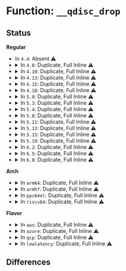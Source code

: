 # Function: <code>__qdisc_drop</code>

## Status
<b>Regular</b>
<ul>
<li>
In <code>4.4</code>: Absent ⚠️
</li>
<li>
<details>
<summary>In <code>4.8</code>: Duplicate, Full Inline ⚠️</summary>

**Collision:** Static Duplication

**Inline:** Full

**Transformation:** False

**Instances:**

```
In net/core/dev.c (ffffffff81785a5e)
Location: include/net/sch_generic.h:638
Inline: True
Inline callers:
  - net/core/dev.c:__dev_queue_xmit
```
```
In net/sched/sch_generic.c (ffffffff817ad8e5)
Location: include/net/sch_generic.h:638
Inline: True
Inline callers:
  - net/sched/sch_generic.c:noop_enqueue
```
```
In net/sched/sch_blackhole.c (ffffffff817b2925)
Location: include/net/sch_generic.h:638
Inline: True
Inline callers:
  - net/sched/sch_blackhole.c:blackhole_enqueue
```
```
In net/sched/sch_fifo.c (ffffffff817b610a)
Location: include/net/sch_generic.h:638
Inline: True
```
</details>
</li>
<li>
<details>
<summary>In <code>4.10</code>: Duplicate, Full Inline ⚠️</summary>

**Collision:** Static Duplication

**Inline:** Full

**Transformation:** False

**Instances:**

```
In net/core/dev.c (ffffffff817b2fff)
Location: include/net/sch_generic.h:672
Inline: True
Inline callers:
  - net/core/dev.c:__dev_queue_xmit
```
```
In net/sched/sch_generic.c (ffffffff817dcf35)
Location: include/net/sch_generic.h:672
Inline: True
Inline callers:
  - net/sched/sch_generic.c:noop_enqueue
```
```
In net/sched/sch_blackhole.c (ffffffff817e20d5)
Location: include/net/sch_generic.h:672
Inline: True
Inline callers:
  - net/sched/sch_blackhole.c:blackhole_enqueue
```
```
In net/sched/sch_fifo.c (ffffffff817e5b87)
Location: include/net/sch_generic.h:672
Inline: True
Inline callers:
  - net/sched/sch_fifo.c:pfifo_tail_enqueue
```
</details>
</li>
<li>
<details>
<summary>In <code>4.13</code>: Duplicate, Full Inline ⚠️</summary>

**Collision:** Static Duplication

**Inline:** Full

**Transformation:** False

**Instances:**

```
In net/core/dev.c (ffffffff817d08e2)
Location: include/net/sch_generic.h:717
Inline: True
Inline callers:
  - net/core/dev.c:__dev_queue_xmit
```
```
In net/sched/sch_generic.c (ffffffff817fc575)
Location: include/net/sch_generic.h:717
Inline: True
Inline callers:
  - net/sched/sch_generic.c:noop_enqueue
```
```
In net/sched/sch_blackhole.c (ffffffff81801625)
Location: include/net/sch_generic.h:717
Inline: True
Inline callers:
  - net/sched/sch_blackhole.c:blackhole_enqueue
```
```
In net/sched/sch_fifo.c (ffffffff818056b7)
Location: include/net/sch_generic.h:717
Inline: True
Inline callers:
  - net/sched/sch_fifo.c:pfifo_tail_enqueue
```
</details>
</li>
<li>
<details>
<summary>In <code>4.15</code>: Duplicate, Full Inline ⚠️</summary>

**Collision:** Static Duplication

**Inline:** Full

**Transformation:** False

**Instances:**

```
In net/core/dev.c (ffffffff8184a33d)
Location: include/net/sch_generic.h:732
Inline: True
Inline callers:
  - net/core/dev.c:__dev_queue_xmit
```
```
In net/sched/sch_generic.c (ffffffff81879f35)
Location: include/net/sch_generic.h:732
Inline: True
Inline callers:
  - net/sched/sch_generic.c:noop_enqueue
```
```
In net/sched/sch_blackhole.c (ffffffff8187f365)
Location: include/net/sch_generic.h:732
Inline: True
Inline callers:
  - net/sched/sch_blackhole.c:blackhole_enqueue
```
```
In net/sched/sch_fifo.c (ffffffff818843c7)
Location: include/net/sch_generic.h:732
Inline: True
Inline callers:
  - net/sched/sch_fifo.c:pfifo_tail_enqueue
```
</details>
</li>
<li>
<details>
<summary>In <code>4.18</code>: Duplicate, Full Inline ⚠️</summary>

**Collision:** Static Duplication

**Inline:** Full

**Transformation:** False

**Instances:**

```
In net/core/dev.c (ffffffff8189466f)
Location: include/net/sch_generic.h:830
Inline: True
Inline callers:
  - net/core/dev.c:__dev_queue_xmit
  - net/core/dev.c:__dev_queue_xmit
```
```
In net/sched/sch_generic.c (ffffffff818cc2dc)
Location: include/net/sch_generic.h:830
Inline: True
Inline callers:
  - net/sched/sch_generic.c:pfifo_fast_enqueue
  - net/sched/sch_generic.c:noop_enqueue
```
```
In net/sched/sch_blackhole.c (ffffffff818d2145)
Location: include/net/sch_generic.h:830
Inline: True
Inline callers:
  - net/sched/sch_blackhole.c:blackhole_enqueue
```
```
In net/sched/sch_fifo.c (ffffffff818d7f67)
Location: include/net/sch_generic.h:830
Inline: True
Inline callers:
  - net/sched/sch_fifo.c:pfifo_tail_enqueue
```
</details>
</li>
<li>
<details>
<summary>In <code>5.0</code>: Duplicate, Full Inline ⚠️</summary>

**Collision:** Static Duplication

**Inline:** Full

**Transformation:** False

**Instances:**

```
In net/core/dev.c (ffffffff818b507d)
Location: include/net/sch_generic.h:939
Inline: True
Inline callers:
  - net/core/dev.c:__dev_queue_xmit
  - net/core/dev.c:__dev_queue_xmit
```
```
In net/sched/sch_generic.c (ffffffff818f790d)
Location: include/net/sch_generic.h:939
Inline: True
Inline callers:
  - net/sched/sch_generic.c:pfifo_fast_enqueue
  - net/sched/sch_generic.c:noop_enqueue
```
```
In net/sched/sch_blackhole.c (ffffffff818fd535)
Location: include/net/sch_generic.h:939
Inline: True
Inline callers:
  - net/sched/sch_blackhole.c:blackhole_enqueue
```
```
In net/sched/sch_fifo.c (ffffffff81904757)
Location: include/net/sch_generic.h:939
Inline: True
Inline callers:
  - net/sched/sch_fifo.c:pfifo_tail_enqueue
```
</details>
</li>
<li>
<details>
<summary>In <code>5.3</code>: Duplicate, Full Inline ⚠️</summary>

**Collision:** Static Duplication

**Inline:** Full

**Transformation:** False

**Instances:**

```
In net/core/dev.c (ffffffff81901a5e)
Location: include/net/sch_generic.h:1043
Inline: True
Inline callers:
  - net/core/dev.c:__dev_queue_xmit
  - net/core/dev.c:__dev_queue_xmit
```
```
In net/sched/sch_generic.c (ffffffff81956115)
Location: include/net/sch_generic.h:1043
Inline: True
Inline callers:
  - net/sched/sch_generic.c:noop_enqueue
```
```
In net/sched/sch_blackhole.c (ffffffff8195cf75)
Location: include/net/sch_generic.h:1043
Inline: True
Inline callers:
  - net/sched/sch_blackhole.c:blackhole_enqueue
```
```
In net/sched/sch_fifo.c (ffffffff819659cd)
Location: include/net/sch_generic.h:1043
Inline: True
Inline callers:
  - net/sched/sch_fifo.c:pfifo_tail_enqueue
```
</details>
</li>
<li>
<details>
<summary>In <code>5.4</code>: Duplicate, Full Inline ⚠️</summary>

**Collision:** Static Duplication

**Inline:** Full

**Transformation:** False

**Instances:**

```
In net/core/dev.c (ffffffff81933cc6)
Location: include/net/sch_generic.h:1016
Inline: True
Inline callers:
  - net/core/dev.c:__dev_queue_xmit
```
```
In net/sched/sch_generic.c (ffffffff8198c5b5)
Location: include/net/sch_generic.h:1016
Inline: True
Inline callers:
  - net/sched/sch_generic.c:noop_enqueue
```
```
In net/sched/sch_blackhole.c (ffffffff81993475)
Location: include/net/sch_generic.h:1016
Inline: True
Inline callers:
  - net/sched/sch_blackhole.c:blackhole_enqueue
```
```
In net/sched/sch_fifo.c (ffffffff8199c45d)
Location: include/net/sch_generic.h:1016
Inline: True
Inline callers:
  - net/sched/sch_fifo.c:pfifo_tail_enqueue
```
</details>
</li>
<li>
<details>
<summary>In <code>5.8</code>: Duplicate, Full Inline ⚠️</summary>

**Collision:** Static Duplication

**Inline:** Full

**Transformation:** False

**Instances:**

```
In net/core/dev.c (ffffffff81a07392)
Location: include/net/sch_generic.h:1016
Inline: True
Inline callers:
  - net/core/dev.c:__dev_xmit_skb
```
```
In net/sched/sch_generic.c (ffffffff81a64195)
Location: include/net/sch_generic.h:1016
Inline: True
Inline callers:
  - net/sched/sch_generic.c:noop_enqueue
```
```
In net/sched/sch_blackhole.c (ffffffff81a6b665)
Location: include/net/sch_generic.h:1016
Inline: True
Inline callers:
  - net/sched/sch_blackhole.c:blackhole_enqueue
```
```
In net/sched/sch_fifo.c (ffffffff81a755e0)
Location: include/net/sch_generic.h:1016
Inline: True
Inline callers:
  - net/sched/sch_fifo.c:pfifo_tail_enqueue
  - net/sched/sch_fifo.c:pfifo_enqueue
  - net/sched/sch_fifo.c:bfifo_enqueue
```
</details>
</li>
<li>
<details>
<summary>In <code>5.11</code>: Duplicate, Full Inline ⚠️</summary>

**Collision:** Static Duplication

**Inline:** Full

**Transformation:** False

**Instances:**

```
In net/core/dev.c (ffffffff81a08942)
Location: include/net/sch_generic.h:1008
Inline: True
Inline callers:
  - net/core/dev.c:__dev_xmit_skb
```
```
In net/sched/sch_generic.c (ffffffff81a6c2f5)
Location: include/net/sch_generic.h:1008
Inline: True
Inline callers:
  - net/sched/sch_generic.c:noop_enqueue
```
```
In net/sched/sch_blackhole.c (ffffffff81a73dd5)
Location: include/net/sch_generic.h:1008
Inline: True
Inline callers:
  - net/sched/sch_blackhole.c:blackhole_enqueue
```
```
In net/sched/cls_api.c (ffffffff81a74bde)
Location: include/net/sch_generic.h:1008
Inline: True
```
```
In net/sched/sch_fifo.c (ffffffff81a7e3b0)
Location: include/net/sch_generic.h:1008
Inline: True
Inline callers:
  - net/sched/sch_fifo.c:pfifo_tail_enqueue
  - net/sched/sch_fifo.c:pfifo_enqueue
  - net/sched/sch_fifo.c:bfifo_enqueue
```
</details>
</li>
<li>
<details>
<summary>In <code>5.13</code>: Duplicate, Full Inline ⚠️</summary>

**Collision:** Static Duplication

**Inline:** Full

**Transformation:** False

**Instances:**

```
In net/core/dev.c (ffffffff819ef11c)
Location: include/net/sch_generic.h:1061
Inline: True
Inline callers:
  - net/core/dev.c:__dev_xmit_skb
```
```
In net/sched/sch_generic.c (ffffffff81a54a85)
Location: include/net/sch_generic.h:1061
Inline: True
Inline callers:
  - net/sched/sch_generic.c:noop_enqueue
```
```
In net/sched/sch_blackhole.c (ffffffff81a5c975)
Location: include/net/sch_generic.h:1061
Inline: True
Inline callers:
  - net/sched/sch_blackhole.c:blackhole_enqueue
```
```
In net/sched/cls_api.c (ffffffff81a5d787)
Location: include/net/sch_generic.h:1061
Inline: True
```
```
In net/sched/sch_fifo.c (ffffffff81a671fd)
Location: include/net/sch_generic.h:1061
Inline: True
Inline callers:
  - net/sched/sch_fifo.c:pfifo_tail_enqueue
  - net/sched/sch_fifo.c:pfifo_enqueue
  - net/sched/sch_fifo.c:bfifo_enqueue
```
</details>
</li>
<li>
<details>
<summary>In <code>5.15</code>: Duplicate, Full Inline ⚠️</summary>

**Collision:** Static Duplication

**Inline:** Full

**Transformation:** False

**Instances:**

```
In net/core/dev.c (ffffffff81aa0569)
Location: include/net/sch_generic.h:1068
Inline: True
Inline callers:
  - net/core/dev.c:__dev_xmit_skb
```
```
In net/sched/sch_generic.c (ffffffff81b0d775)
Location: include/net/sch_generic.h:1068
Inline: True
Inline callers:
  - net/sched/sch_generic.c:noop_enqueue
```
```
In net/sched/sch_blackhole.c (ffffffff81b15b25)
Location: include/net/sch_generic.h:1068
Inline: True
Inline callers:
  - net/sched/sch_blackhole.c:blackhole_enqueue
```
```
In net/sched/cls_api.c (ffffffff81b16a67)
Location: include/net/sch_generic.h:1068
Inline: True
```
```
In net/sched/sch_fifo.c (ffffffff81b206dd)
Location: include/net/sch_generic.h:1068
Inline: True
Inline callers:
  - net/sched/sch_fifo.c:pfifo_tail_enqueue
  - net/sched/sch_fifo.c:pfifo_enqueue
  - net/sched/sch_fifo.c:bfifo_enqueue
```
</details>
</li>
<li>
<details>
<summary>In <code>5.19</code>: Duplicate, Full Inline ⚠️</summary>

**Collision:** Static Duplication

**Inline:** Full

**Transformation:** False

**Instances:**

```
In net/core/dev.c (ffffffff81c18351)
Location: include/net/sch_generic.h:1033
Inline: True
Inline callers:
  - net/core/dev.c:__dev_xmit_skb
```
```
In net/sched/sch_generic.c (ffffffff81c94615)
Location: include/net/sch_generic.h:1033
Inline: True
Inline callers:
  - net/sched/sch_generic.c:noop_enqueue
```
```
In net/sched/sch_blackhole.c (ffffffff81c9cf45)
Location: include/net/sch_generic.h:1033
Inline: True
Inline callers:
  - net/sched/sch_blackhole.c:blackhole_enqueue
```
```
In net/sched/cls_api.c (ffffffff81c9e1a7)
Location: include/net/sch_generic.h:1033
Inline: True
Inline callers:
  - net/sched/cls_api.c:tcf_qevent_handle
  - net/sched/cls_api.c:tcf_qevent_handle
```
```
In net/sched/sch_fifo.c (ffffffff81ca8a03)
Location: include/net/sch_generic.h:1033
Inline: True
Inline callers:
  - net/sched/sch_fifo.c:pfifo_tail_enqueue
  - net/sched/sch_fifo.c:pfifo_enqueue
  - net/sched/sch_fifo.c:bfifo_enqueue
```
</details>
</li>
<li>
<details>
<summary>In <code>6.2</code>: Duplicate, Full Inline ⚠️</summary>

**Collision:** Static Duplication

**Inline:** Full

**Transformation:** False

**Instances:**

```
In net/core/dev.c (ffffffff81dc9360)
Location: include/net/sch_generic.h:1005
Inline: True
Inline callers:
  - net/core/dev.c:__dev_xmit_skb
```
```
In net/sched/sch_generic.c (ffffffff81e50075)
Location: include/net/sch_generic.h:1005
Inline: True
Inline callers:
  - net/sched/sch_generic.c:noop_enqueue
```
```
In net/sched/sch_blackhole.c (ffffffff81e593c5)
Location: include/net/sch_generic.h:1005
Inline: True
Inline callers:
  - net/sched/sch_blackhole.c:blackhole_enqueue
```
```
In net/sched/cls_api.c (ffffffff81e5a8c7)
Location: include/net/sch_generic.h:1005
Inline: True
Inline callers:
  - net/sched/cls_api.c:tcf_qevent_handle
  - net/sched/cls_api.c:tcf_qevent_handle
```
```
In net/sched/sch_fifo.c (ffffffff81e65873)
Location: include/net/sch_generic.h:1005
Inline: True
Inline callers:
  - net/sched/sch_fifo.c:pfifo_tail_enqueue
  - net/sched/sch_fifo.c:pfifo_enqueue
  - net/sched/sch_fifo.c:bfifo_enqueue
```
</details>
</li>
<li>
<details>
<summary>In <code>6.5</code>: Duplicate, Full Inline ⚠️</summary>

**Collision:** Static Duplication

**Inline:** Full

**Transformation:** False

**Instances:**

```
In net/core/dev.c (ffffffff81e378c0)
Location: include/net/sch_generic.h:1017
Inline: True
Inline callers:
  - net/core/dev.c:__dev_xmit_skb
```
```
In net/sched/sch_generic.c (ffffffff81eab7f5)
Location: include/net/sch_generic.h:1017
Inline: True
Inline callers:
  - net/sched/sch_generic.c:noop_enqueue
```
```
In net/sched/sch_blackhole.c (ffffffff81eb4df5)
Location: include/net/sch_generic.h:1017
Inline: True
Inline callers:
  - net/sched/sch_blackhole.c:blackhole_enqueue
```
```
In net/sched/cls_api.c (ffffffff81eb6567)
Location: include/net/sch_generic.h:1017
Inline: True
Inline callers:
  - net/sched/cls_api.c:tcf_qevent_handle
  - net/sched/cls_api.c:tcf_qevent_handle
```
```
In net/sched/sch_fifo.c (ffffffff81ec17b3)
Location: include/net/sch_generic.h:1017
Inline: True
Inline callers:
  - net/sched/sch_fifo.c:pfifo_tail_enqueue
  - net/sched/sch_fifo.c:pfifo_enqueue
  - net/sched/sch_fifo.c:bfifo_enqueue
```
</details>
</li>
<li>
<details>
<summary>In <code>6.8</code>: Duplicate, Full Inline ⚠️</summary>

**Collision:** Static Duplication

**Inline:** Full

**Transformation:** False

**Instances:**

```
In net/core/dev.c (ffffffff81ef58e6)
Location: include/net/sch_generic.h:1076
Inline: True
Inline callers:
  - net/core/dev.c:__dev_xmit_skb
```
```
In net/sched/sch_generic.c (ffffffff81f6e295)
Location: include/net/sch_generic.h:1076
Inline: True
Inline callers:
  - net/sched/sch_generic.c:noop_enqueue
```
```
In net/sched/sch_blackhole.c (ffffffff81f77ab5)
Location: include/net/sch_generic.h:1076
Inline: True
Inline callers:
  - net/sched/sch_blackhole.c:blackhole_enqueue
```
```
In net/sched/cls_api.c (ffffffff81f79277)
Location: include/net/sch_generic.h:1076
Inline: True
Inline callers:
  - net/sched/cls_api.c:tcf_qevent_handle
  - net/sched/cls_api.c:tcf_qevent_handle
```
```
In net/sched/sch_fifo.c (ffffffff81f84af3)
Location: include/net/sch_generic.h:1076
Inline: True
Inline callers:
  - net/sched/sch_fifo.c:pfifo_tail_enqueue
  - net/sched/sch_fifo.c:pfifo_enqueue
  - net/sched/sch_fifo.c:bfifo_enqueue
```
</details>
</li>
</ul>
<b>Arch</b>
<ul>
<li>
<details>
<summary>In <code>arm64</code>: Duplicate, Full Inline ⚠️</summary>

**Collision:** Static Duplication

**Inline:** Full

**Transformation:** False

**Instances:**

```
In net/core/dev.c (ffff800010bd1ecc)
Location: include/net/sch_generic.h:1016
Inline: True
Inline callers:
  - net/core/dev.c:__dev_queue_xmit
```
```
In net/sched/sch_generic.c (ffff800010c374e4)
Location: include/net/sch_generic.h:1016
Inline: True
Inline callers:
  - net/sched/sch_generic.c:noop_enqueue
```
```
In net/sched/sch_blackhole.c (ffff800010c3f95c)
Location: include/net/sch_generic.h:1016
Inline: True
Inline callers:
  - net/sched/sch_blackhole.c:blackhole_enqueue
```
```
In net/sched/sch_fifo.c (ffff800010c49708)
Location: include/net/sch_generic.h:1016
Inline: True
Inline callers:
  - net/sched/sch_fifo.c:pfifo_tail_enqueue
```
</details>
</li>
<li>
<details>
<summary>In <code>armhf</code>: Duplicate, Full Inline ⚠️</summary>

**Collision:** Static Duplication

**Inline:** Full

**Transformation:** False

**Instances:**

```
In net/core/dev.c (c0cecb4c)
Location: include/net/sch_generic.h:1016
Inline: True
Inline callers:
  - net/core/dev.c:__dev_queue_xmit
```
```
In net/sched/sch_generic.c (c0d49d78)
Location: include/net/sch_generic.h:1016
Inline: True
Inline callers:
  - net/sched/sch_generic.c:noop_enqueue
```
```
In net/sched/sch_blackhole.c (c0d512fc)
Location: include/net/sch_generic.h:1016
Inline: True
Inline callers:
  - net/sched/sch_blackhole.c:blackhole_enqueue
```
```
In net/sched/sch_fifo.c (c0d5a468)
Location: include/net/sch_generic.h:1016
Inline: True
Inline callers:
  - net/sched/sch_fifo.c:pfifo_tail_enqueue
```
</details>
</li>
<li>
<details>
<summary>In <code>ppc64el</code>: Duplicate, Full Inline ⚠️</summary>

**Collision:** Static Duplication

**Inline:** Full

**Transformation:** False

**Instances:**

```
In net/core/dev.c (c000000000cb0420)
Location: include/net/sch_generic.h:1016
Inline: True
Inline callers:
  - net/core/dev.c:__dev_queue_xmit
```
```
In net/sched/sch_generic.c (c000000000d2fa48)
Location: include/net/sch_generic.h:1016
Inline: True
Inline callers:
  - net/sched/sch_generic.c:noop_enqueue
```
```
In net/sched/sch_blackhole.c (c000000000d39ef8)
Location: include/net/sch_generic.h:1016
Inline: True
Inline callers:
  - net/sched/sch_blackhole.c:blackhole_enqueue
```
```
In net/sched/sch_fifo.c (c000000000d46f7c)
Location: include/net/sch_generic.h:1016
Inline: True
Inline callers:
  - net/sched/sch_fifo.c:pfifo_tail_enqueue
```
</details>
</li>
<li>
<details>
<summary>In <code>riscv64</code>: Duplicate, Full Inline ⚠️</summary>

**Collision:** Static Duplication

**Inline:** Full

**Transformation:** False

**Instances:**

```
In net/core/dev.c (ffffffe00075c490)
Location: include/net/sch_generic.h:1016
Inline: True
Inline callers:
  - net/core/dev.c:__dev_queue_xmit
```
```
In net/sched/sch_generic.c (ffffffe0007a8d98)
Location: include/net/sch_generic.h:1016
Inline: True
Inline callers:
  - net/sched/sch_generic.c:noop_enqueue
```
```
In net/sched/sch_blackhole.c (ffffffe0007af454)
Location: include/net/sch_generic.h:1016
Inline: True
Inline callers:
  - net/sched/sch_blackhole.c:blackhole_enqueue
```
```
In net/sched/sch_fifo.c (ffffffe0007b6da0)
Location: include/net/sch_generic.h:1016
Inline: True
Inline callers:
  - net/sched/sch_fifo.c:pfifo_tail_enqueue
```
</details>
</li>
</ul>
<b>Flavor</b>
<ul>
<li>
<details>
<summary>In <code>aws</code>: Duplicate, Full Inline ⚠️</summary>

**Collision:** Static Duplication

**Inline:** Full

**Transformation:** False

**Instances:**

```
In net/core/dev.c (ffffffff818d3cc6)
Location: include/net/sch_generic.h:1016
Inline: True
Inline callers:
  - net/core/dev.c:__dev_queue_xmit
```
```
In net/sched/sch_generic.c (ffffffff8192c425)
Location: include/net/sch_generic.h:1016
Inline: True
Inline callers:
  - net/sched/sch_generic.c:noop_enqueue
```
```
In net/sched/sch_blackhole.c (ffffffff819332e5)
Location: include/net/sch_generic.h:1016
Inline: True
Inline callers:
  - net/sched/sch_blackhole.c:blackhole_enqueue
```
```
In net/sched/sch_fifo.c (ffffffff8193c2cd)
Location: include/net/sch_generic.h:1016
Inline: True
Inline callers:
  - net/sched/sch_fifo.c:pfifo_tail_enqueue
```
</details>
</li>
<li>
<details>
<summary>In <code>azure</code>: Duplicate, Full Inline ⚠️</summary>

**Collision:** Static Duplication

**Inline:** Full

**Transformation:** False

**Instances:**

```
In net/core/dev.c (ffffffff8188db56)
Location: include/net/sch_generic.h:1016
Inline: True
Inline callers:
  - net/core/dev.c:__dev_queue_xmit
```
```
In net/sched/sch_generic.c (ffffffff818e5f25)
Location: include/net/sch_generic.h:1016
Inline: True
Inline callers:
  - net/sched/sch_generic.c:noop_enqueue
```
```
In net/sched/sch_blackhole.c (ffffffff818ecde5)
Location: include/net/sch_generic.h:1016
Inline: True
Inline callers:
  - net/sched/sch_blackhole.c:blackhole_enqueue
```
```
In net/sched/sch_fifo.c (ffffffff818f5dcd)
Location: include/net/sch_generic.h:1016
Inline: True
Inline callers:
  - net/sched/sch_fifo.c:pfifo_tail_enqueue
```
</details>
</li>
<li>
<details>
<summary>In <code>gcp</code>: Duplicate, Full Inline ⚠️</summary>

**Collision:** Static Duplication

**Inline:** Full

**Transformation:** False

**Instances:**

```
In net/core/dev.c (ffffffff81924cc6)
Location: include/net/sch_generic.h:1016
Inline: True
Inline callers:
  - net/core/dev.c:__dev_queue_xmit
```
```
In net/sched/sch_generic.c (ffffffff8197d5b5)
Location: include/net/sch_generic.h:1016
Inline: True
Inline callers:
  - net/sched/sch_generic.c:noop_enqueue
```
```
In net/sched/sch_blackhole.c (ffffffff81984475)
Location: include/net/sch_generic.h:1016
Inline: True
Inline callers:
  - net/sched/sch_blackhole.c:blackhole_enqueue
```
```
In net/sched/sch_fifo.c (ffffffff8198d45d)
Location: include/net/sch_generic.h:1016
Inline: True
Inline callers:
  - net/sched/sch_fifo.c:pfifo_tail_enqueue
```
</details>
</li>
<li>
<details>
<summary>In <code>lowlatency</code>: Duplicate, Full Inline ⚠️</summary>

**Collision:** Static Duplication

**Inline:** Full

**Transformation:** False

**Instances:**

```
In net/core/dev.c (ffffffff8194617f)
Location: include/net/sch_generic.h:1016
Inline: True
Inline callers:
  - net/core/dev.c:__dev_queue_xmit
```
```
In net/sched/sch_generic.c (ffffffff8199fb25)
Location: include/net/sch_generic.h:1016
Inline: True
Inline callers:
  - net/sched/sch_generic.c:noop_enqueue
```
```
In net/sched/sch_blackhole.c (ffffffff819a69b5)
Location: include/net/sch_generic.h:1016
Inline: True
Inline callers:
  - net/sched/sch_blackhole.c:blackhole_enqueue
```
```
In net/sched/sch_fifo.c (ffffffff819afced)
Location: include/net/sch_generic.h:1016
Inline: True
Inline callers:
  - net/sched/sch_fifo.c:pfifo_tail_enqueue
```
</details>
</li>
</ul>

## Differences
